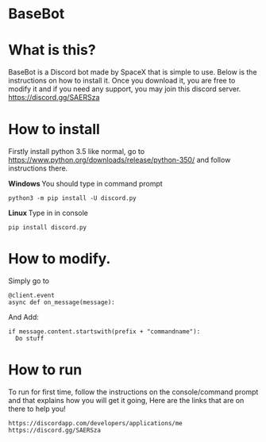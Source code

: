 # BaseBot

# What is this?
BaseBot is a Discord bot made by SpaceX that is simple to use. Below is the instructions on how to install it. Once you download it, you are free to modify it and if you need any support, you may join this discord server. https://discord.gg/SAERSza

# How to install

Firstly install python 3.5 like normal, go to https://www.python.org/downloads/release/python-350/ and follow instructions there.

<b> Windows </b>
You should type in command prompt
```
python3 -m pip install -U discord.py
```

<b> Linux </b>
Type in in console 
```
pip install discord.py
```
# How to modify.

Simply go to
```
@client.event
async def on_message(message):
```
And Add:
```
if message.content.startswith(prefix + "commandname"):
  Do stuff
```
# How to run
To run for first time, follow the instructions on the console/command prompt and that explains how you will get it going, Here are the links that are on there to help you! <br>
```
https://discordapp.com/developers/applications/me 
https://discord.gg/SAERSza
```
